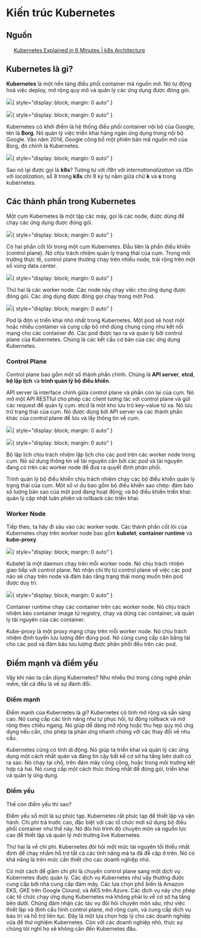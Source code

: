 # Kiến trúc Kubernetes

## Nguồn

<img src="../../../img/bytebytego.png" width="16" height="16"/> [Kubernetes Explained in 6 Minutes | k8s Architecture](https://www.youtube.com/watch?v=TlHvYWVUZyc)

## Kubernetes là gì?

**Kubernetes** là một nền tảng điều phối container mã nguồn mở. Nó tự động hoá việc deploy, mở rộng quy mô và quản lý các ứng dụng được đóng gói.

![](figure1.png){ style="display: block; margin: 0 auto" }

![](figure2.png){ style="display: block; margin: 0 auto" }

Kubernetes có khởi điểm là hệ thống điều phối container nội bộ của Google, tên là **Borg**. Nó quản lý việc triển khai hàng ngàn ứng dụng trong nội bộ Google. Vào năm 2014, Google công bố một phiên bản mã nguồn mở của Borg, đó chính là Kubernetes.

![](figure3.png){ style="display: block; margin: 0 auto" }

Sao nó lại được gọi là **k8s**? Tương tự với *i18n* với *internationalization* và *l10n* với *localization*, số 8 trong **k8s** chỉ 8 ký tự nằm giữa chữ **k** và **s** trong kubernetes.

## Các thành phần trong Kubernetes

Một cụm Kubernetes là một tập các máy, gọi là các node, được dùng để chạy các ứng dụng được đóng gói. 

![](figure4.png){ style="display: block; margin: 0 auto" }

Có hai phần cốt lõi trong một cụm Kubernetes. Đầu tiên là phần điều khiển (control plane). Nó chịu trách nhiệm quản lý trạng thái của cụm. Trong môi trường thực tế, control plane thường chạy trên nhiều node, trải rộng trên một số vùng data center. 

![](figure5.png){ style="display: block; margin: 0 auto" }

Thứ hai là các worker node. Các node này chạy việc cho ứng dụng được đóng gói. Các ứng dụng được đóng gọi chạy trong một Pod. 

![](figure6.png){ style="display: block; margin: 0 auto" }

Pod là đơn vị triển khai nhỏ nhất trong Kubernetes. Một pod sẽ host một hoặc nhiều container và cung cấp bộ nhớ dùng chung cũng như kết nối mạng cho các container đó. Các pod được tạo ra và quản lý bởi control plane của Kubernetes. Chúng là các kết cấu cơ bản của các ứng dụng Kubernetes.

### Control Plane

Control plane bao gồm một số thành phần chính. Chúng là **API server**, **etcd**, **bộ lập lịch** và **trình quản lý bộ điều khiển**.

API server là interface chính giữa control plane và phần còn lại của cụm. Nó mở một API RESTful cho phép các client tương tác với control plane và gửi các request để quản lý cụm. etcd là một kho lưu trữ key-value từ xa. Nó lưu trữ trạng thái của cụm. Nó được dùng bởi API server và các thành phần khác của control plane để lưu và lấy thông tin về cụm.

![](figure7.png){ style="display: block; margin: 0 auto" }

![](figure8.png){ style="display: block; margin: 0 auto" }

Bộ lập lịch chịu trách nhiệm lập lịch cho các pod trên các worker node trong cụm. Nó sử dụng thông tin về tài nguyên cần bởi các pod và tài nguyên đang có trên các worker node để đưa ra quyết định phân phối.

Trình quản lý bộ điều khiển chịu trách nhiệm chạy các bộ điều khiển quản lý trạng thái của cụm. Một số ví dụ bao gồm bộ điều khiển sao chép: đảm bảo số lượng bản sao của một pod đang hoạt động; và bộ điều khiển triển khai: quản lý cập nhật luân phiên và rollback các triển khai.

### Worker Node

Tiếp theo, ta hãy đi sâu vào các worker node. Các thành phần cốt lõi của Kubernetes chạy trên worker node bao gồm **kubelet**, **container runtime** và **kube-proxy**. 

![](figure9.png){ style="display: block; margin: 0 auto" }

Kubelet là một daemon chạy trên mỗi worker node. Nó chịu trách nhiệm giao tiếp với control plane. Nó nhận chỉ thị từ control plane về việc các pod nào sẽ chạy trên node và đảm bảo rằng trạng thái mong muốn trên pod được duy trì.

![](figure10.png){ style="display: block; margin: 0 auto" }

Container runtime chạy các container trên các worker node. Nó chịu trách nhiệm kéo container image từ registry, chạy và dừng các container, và quản lý tài nguyên của các container. 

Kube-proxy là một proxy mạng chạy trên mỗi worker node. Nó chịu trách nhiệm định tuyến lưu lượng đến đúng pod. Nó cũng cung cấp cân bằng tải cho các pod và đảm bảo lưu lượng được phân phối đều trên các pod.

## Điểm mạnh và điểm yếu

Vậy khi nào ta cần dùng Kubernetes? Như nhiều thứ trong công nghệ phần mềm, tất cả đều là về sự đánh đổi.

### Điểm mạnh

Điểm mạnh của Kubernetes là gì? Kubernetes có tính mở rộng và sẵn sàng cao. Nó cung cấp các tính năng như tự phục hồi, tự động rollback và mở rộng theo chiều ngang. Nó giúp dễ dàng mở rộng hoặc thu hẹp quy mô ứng dụng nếu cần, cho phép ta phản ứng nhanh chóng với các thay đổi về nhu cầu. 

Kubernetes cũng có tính di động. Nó giúp ta triển khai và quản lý các ứng dụng một cách nhất quán và đáng tin cậy bất kể cơ sở hạ tầng bên dưới có ra sao. Nó chạy tại chỗ, trên đám mây công cộng, hoặc trong môi trường kết hợp cả hai. Nó cung cấp một cách thức thống nhất để đóng gói, triển khai và quản lý ứng dụng.

### Điểm yếu

Thế còn điểm yếu thì sao? 

Điểm yếu số một là sự phức tạp. Kubernetes rất phức tạp để thiết lập và vận hành. Chi phí trả trước cao, đặc biệt với các tổ chức mới sử dụng bộ điều phối container như thế này. Nó đòi hỏi trình độ chuyên môn và nguồn lực cao để thiết lập và quản lý môi trường live Kubernetes. 

Thứ hai là về chi phí. Kubernetes đỏi hỏi một mức tài nguyên tối thiểu nhất định để chạy nhằm hỗ trợ tất cả các tính năng mà ta đã đề cập ở trên. Nó có khả năng là trên mức cần thiết cho các doanh nghiệp nhỏ. 

Có một cách để giảm chi phí là chuyển control plane sang một dịch vụ Kubernetes được quản lý. Các dịch vụ Kubernetes như vậy thường được cung cấp bởi nhà cung cấp đám mây. Các lựa chọn phổ biến là Amazon EKS, GKE trên Google Clound, và AKS trên Azure. Các dịch vụ này cho phép các tổ chức chạy ứng dụng Kubernetes mà không phải lo về cơ sở hạ tầng bên dưới. Chúng đảm nhận các tác vụ đòi hỏi chuyên môn sâu, như việc thiết lập và định cấu hình control plane, mở rộng cụm, và cung cấp dịch vụ bảo trì và hỗ trợ liên tục. Đây là một lựa chọn hợp lý cho các doanh nghiệp vừa để thử nghiệm Kubernetes. Còn với các doanh nghiệp nhỏ, thực sự chúng tôi nghĩ họ sẽ không cần đến Kubernetes đâu.
